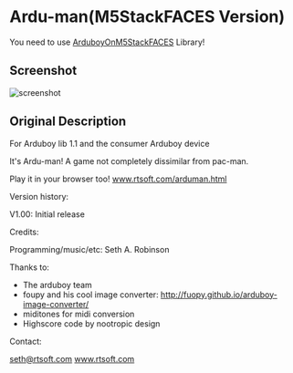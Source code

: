 # Ardu-man(M5StackFACES Version)

You need to use [ArduboyOnM5StackFACES]("https://github.com/phillowcompiler/ArduboyOnM5StackFACES") Library!

## Screenshot
![screenshot]("https://github.com/phillowcompiler/arduman_arduboylib11_M5StackFACES/blob/master/screenshot/arduman.jpg")

## Original Description

For Arduboy lib 1.1 and the consumer Arduboy device

It's Ardu-man!  A game not completely dissimilar from pac-man.

Play it in your browser too! www.rtsoft.com/arduman.html

Version history:

V1.00:  Initial release

Credits:

Programming/music/etc:  Seth A. Robinson

Thanks to:

- The arduboy team
- foupy and his cool image converter: http://fuopy.github.io/arduboy-image-converter/
- miditones for midi conversion
- Highscore code by nootropic design

Contact:

seth@rtsoft.com
www.rtsoft.com
